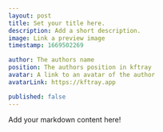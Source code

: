 ```yaml
---
layout: post
title: Set your title here.
description: Add a short description.
image: Link a preview image
timestamp: 1669502269

author: The authors name
position: The authors position in kftray
avatar: A link to an avatar of the author
avatarLink: https://kftray.app

published: false
---
```


Add your markdown content here!
